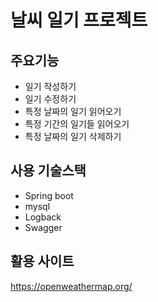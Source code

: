 # 날씨 일기 프로젝트

## 주요기능
- 일기 작성하기
- 일기 수정하기
- 특정 날짜의 일기 읽어오기
- 특정 기간의 일기들 읽어오기
- 특정 날짜의 일기 삭제하기


## 사용 기술스택
- Spring boot
- mysql
- Logback
- Swagger

## 활용 사이트
https://openweathermap.org/
